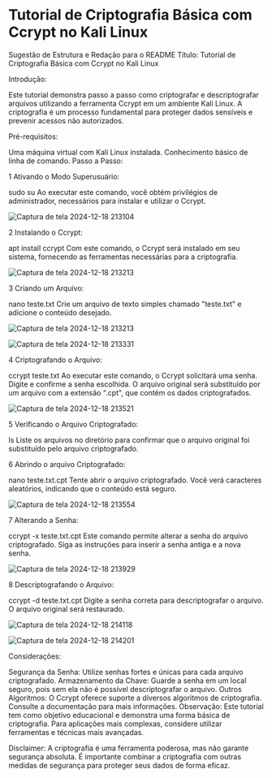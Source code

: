 #  Tutorial de Criptografia Básica com Ccrypt no Kali Linux
Sugestão de Estrutura e Redação para o README
Título: Tutorial de Criptografia Básica com Ccrypt no Kali Linux

Introdução:

Este tutorial demonstra passo a passo como criptografar e descriptografar arquivos utilizando a ferramenta Ccrypt em um ambiente Kali Linux. A criptografia é um processo fundamental para proteger dados sensíveis e prevenir acessos não autorizados.

Pré-requisitos:

Uma máquina virtual com Kali Linux instalada.
Conhecimento básico de linha de comando.
Passo a Passo:

1 Ativando o Modo Superusuário:

sudo su
Ao executar este comando, você obtém privilégios de administrador, necessários para instalar e utilizar o Ccrypt.

![Captura de tela 2024-12-18 213104](https://github.com/user-attachments/assets/cfa333b6-3e92-44b0-a98c-206095940789)

2 Instalando o Ccrypt:

apt install ccrypt
Com este comando, o Ccrypt será instalado em seu sistema, fornecendo as ferramentas necessárias para a criptografia.

![Captura de tela 2024-12-18 213213](https://github.com/user-attachments/assets/a976004d-dcad-42d6-ae60-2c39ef6b13b6)

3 Criando um Arquivo:

nano teste.txt
Crie um arquivo de texto simples chamado "teste.txt" e adicione o conteúdo desejado.

![Captura de tela 2024-12-18 213213](https://github.com/user-attachments/assets/783dbe1d-36df-4af0-86c8-e910e38d3dfc)

![Captura de tela 2024-12-18 213331](https://github.com/user-attachments/assets/68f5e63e-49e9-4799-8270-058cdaecbac8)

4 Criptografando o Arquivo:

ccrypt teste.txt
Ao executar este comando, o Ccrypt solicitará uma senha. Digite e confirme a senha escolhida. O arquivo original será substituído por um arquivo com a extensão ".cpt", que contém os dados criptografados.

![Captura de tela 2024-12-18 213521](https://github.com/user-attachments/assets/f53f0f6c-b121-4684-a463-1ba137154954)

5 Verificando o Arquivo Criptografado:

ls
Liste os arquivos no diretório para confirmar que o arquivo original foi substituído pelo arquivo criptografado.

6 Abrindo o arquivo Criptografado:

nano teste.txt.cpt
Tente abrir o arquivo criptografado. Você verá caracteres aleatórios, indicando que o conteúdo está seguro.

![Captura de tela 2024-12-18 213554](https://github.com/user-attachments/assets/e67de905-c084-46d6-9445-9ddbfe13ef3d)

7 Alterando a Senha:

ccrypt -x teste.txt.cpt
Este comando permite alterar a senha do arquivo criptografado. Siga as instruções para inserir a senha antiga e a nova senha.

![Captura de tela 2024-12-18 213929](https://github.com/user-attachments/assets/e2c8fd84-9f13-424b-bc08-bff080792f10)

8 Descriptografando o Arquivo:

ccrypt -d teste.txt.cpt
Digite a senha correta para descriptografar o arquivo. O arquivo original será restaurado.

![Captura de tela 2024-12-18 214118](https://github.com/user-attachments/assets/3846fbeb-883f-4fd5-9d8e-44bed58d0dbe)

![Captura de tela 2024-12-18 214201](https://github.com/user-attachments/assets/969d3cd0-8e3d-4774-80e3-a2b600149426)

Considerações:

Segurança da Senha: Utilize senhas fortes e únicas para cada arquivo criptografado.
Armazenamento da Chave: Guarde a senha em um local seguro, pois sem ela não é possível descriptografar o arquivo.
Outros Algoritmos: O Ccrypt oferece suporte a diversos algoritmos de criptografia. Consulte a documentação para mais informações.
Observação: Este tutorial tem como objetivo educacional e demonstra uma forma básica de criptografia. Para aplicações mais complexas, considere utilizar ferramentas e técnicas mais avançadas.

Disclaimer: A criptografia é uma ferramenta poderosa, mas não garante segurança absoluta. É importante combinar a criptografia com outras medidas de segurança para proteger seus dados de forma eficaz.
